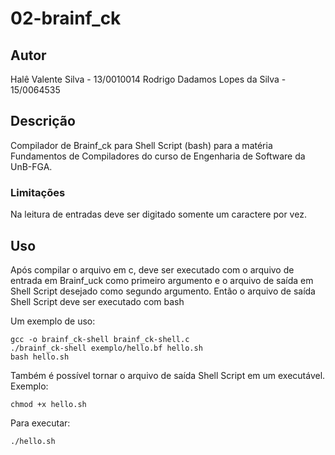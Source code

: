 # 02-brainf_ck

## Autor
Halê Valente Silva - 13/0010014
Rodrigo Dadamos Lopes da Silva - 15/0064535

## Descrição
Compilador de Brainf_ck para Shell Script (bash) para a matéria Fundamentos de Compiladores do curso de Engenharia de Software da UnB-FGA.

### Limitações
Na leitura de entradas deve ser digitado somente um caractere por vez.

## Uso
Após compilar o arquivo em c, deve ser executado com o arquivo de entrada em Brainf_uck como primeiro argumento e o arquivo de saída em Shell Script desejado como segundo argumento.
Então o arquivo de saída Shell Script deve ser executado com bash  

Um exemplo de uso:
```shell
gcc -o brainf_ck-shell brainf_ck-shell.c
./brainf_ck-shell exemplo/hello.bf hello.sh
bash hello.sh
```

Também é possível tornar o arquivo de saída Shell Script em um executável. Exemplo:
```shell
chmod +x hello.sh
```

Para executar:
```shell
./hello.sh
```
